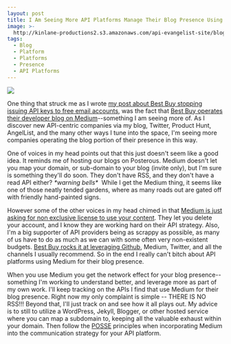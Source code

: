 ```yaml
---
layout: post
title: I Am Seeing More API Platforms Manage Their Blog Presence Using Medium
image: >-
  http://kinlane-productions2.s3.amazonaws.com/api-evangelist-site/blog/best-buy-medium.png
tags:
  - Blog
  - Platform
  - Platforms
  - Presence
  - API Platforms
---
```

[![](http://kinlane-productions2.s3.amazonaws.com/api-evangelist-site/blog/best-buy-medium.png)](https://medium.com/best-buy-developers)

One thing that struck me as I wrote [my post about Best Buy stopping issuing API keys to free email accounts](http://apievangelist.com/2016/03/30/best-buy-will-not-issue-api-keys-to-free-email-accounts-and-wants-to-get-to-know-your-company/), was the fact that [Best Buy operates their developer blog on Medium](https://medium.com/best-buy-developers)\--something I am seeing more of. As I discover new API-centric companies via my blog, Twitter, Product Hunt, AngelList, and the many other ways I tune into the space, I'm seeing more companies operating the blog portion of their presence in this way. 

One of voices in my head points out that this just doesn't seem like a good idea. It reminds me of hosting our blogs on Posterous. Medium doesn't let you map your domain, or sub-domain to your blog (invite only), but I'm sure is something they'll do soon. They don't have RSS, and they don't have a read API either? _\*warning bells\*_  While I get the Medium thing, it seems like one of those neatly tended gardens, where as many roads out are gated off with friendly hand-painted signs.

However some of the other voices in my head chimed in that [Medium is just asking for non exclusive license to use your content](https://medium.com/policy/medium-terms-of-service-9db0094a1e0f#.9x8qwapqq). They let you delete your account, and I know they are working hard on their API strategy. Also, I'm a big supporter of API providers being as scrappy as possible, as many of us have to do as much as we can with some often very non-existent budgets. [Best Buy rocks it at leveraging Github](https://github.com/BestBuyAPIs), Medium, Twitter, and all the channels I usually recommend. So in the end I really can't bitch about API platforms using Medium for their blog presence.

When you use Medium you get the network effect for your blog presence--something I'm working to understand better, and leverage more as part of my own work. I'll keep tracking on the APIs I find that use Medium for their blog presence. Right now my only complaint is simple -- THERE IS NO RSS!!! Beyond that, I'll just track on and see how it all plays out. My advice is to still to utilize a WordPress, Jekyll, Blogger, or other hosted service where you can map a subdomain to, keeping all the valuable exhaust within your domain. Then follow the [POSSE](https://indiewebcamp.com/POSSE) principles when incorporating Medium into the communication strategy for your API platform.
